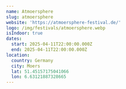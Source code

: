 ```yaml
---
name: Atmoersphere
slug: atmoersphere
website: 'https://atmoersphere-festival.de/'
logo: /img/festivals/atmoersphere.webp
isIndoor: true
dates:
  start: 2025-04-11T22:00:00.000Z
  end: 2025-04-11T22:00:00.000Z
location:
  country: Germany
  city: Moers
  lat: 51.45157175041066
  lon: 6.63121887328665
---
```


